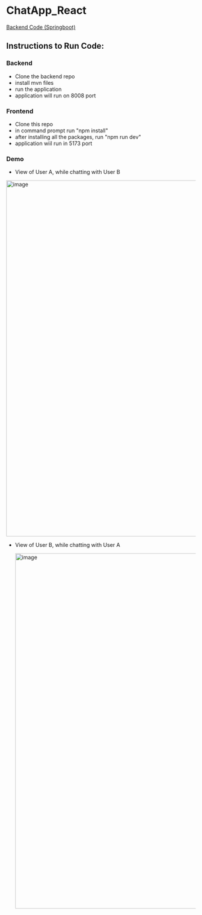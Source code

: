 # ChatApp_React


[Backend Code (Springboot)](https://github.com/venkatesh1226/crazy_convo_springboot)

## Instructions to Run Code:

### Backend
- Clone the backend repo
- install mvn files
- run the application
- application will run on 8008 port

### Frontend
- Clone this repo
- in command prompt run "npm install"
- after installing all the packages, run "npm run dev"
- application wiil run in 5173 port

### Demo

- View of User A, while chatting with User B
  
<img width="947" alt="image" src="https://github.com/venkatesh1226/ChatApp_React/assets/51997864/18e371e2-0171-415f-a61d-8ad5c8aab332">


- View of User B, while chatting with User A

  <img width="945" alt="image" src="https://github.com/venkatesh1226/ChatApp_React/assets/51997864/a28cc586-dcc2-4261-9bf9-0a68f9dc4e66">



  



